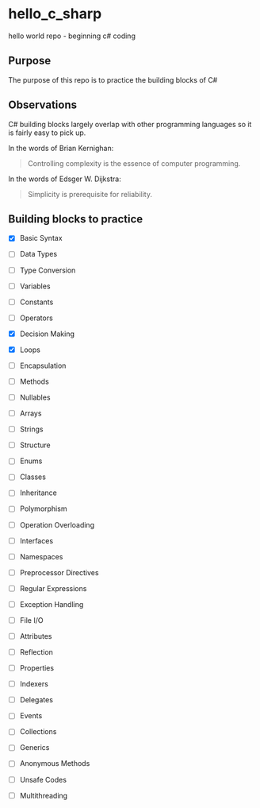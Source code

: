 # hello_c_sharp
hello world repo - beginning c# coding

## Purpose
The purpose of this repo is to practice the building blocks of C#

## Observations
C# building blocks largely overlap with other programming languages so it is fairly easy to pick up.


In the words of Brian Kernighan:
> Controlling complexity is the essence of computer programming.


In the words of Edsger W. Dijkstra:
> Simplicity is prerequisite for reliability.



## Building blocks to practice
- [x] Basic Syntax
- [ ] Data Types
- [ ] Type Conversion
- [ ] Variables
- [ ] Constants
- [ ] Operators
- [x] Decision Making
- [x] Loops
- [ ] Encapsulation
- [ ] Methods
- [ ] Nullables
- [ ] Arrays
- [ ] Strings
- [ ] Structure
- [ ] Enums
- [ ] Classes
- [ ] Inheritance
- [ ] Polymorphism
- [ ] Operation Overloading
- [ ] Interfaces
- [ ] Namespaces
- [ ] Preprocessor Directives
- [ ] Regular Expressions
- [ ] Exception Handling
- [ ] File I/O

- [ ] Attributes
- [ ] Reflection
- [ ] Properties
- [ ] Indexers
- [ ] Delegates
- [ ] Events
- [ ] Collections
- [ ] Generics
- [ ] Anonymous Methods
- [ ] Unsafe Codes
- [ ] Multithreading
